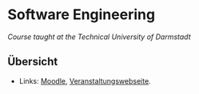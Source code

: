 # Software Engineering

*Course taught at the Technical University of Darmstadt*

## Übersicht

*   Links: [Moodle](https://moodle.informatik.tu-darmstadt.de/course/view.php?id=446), [Veranstaltungswebseite](http://stg-tud.github.io/eise/).
